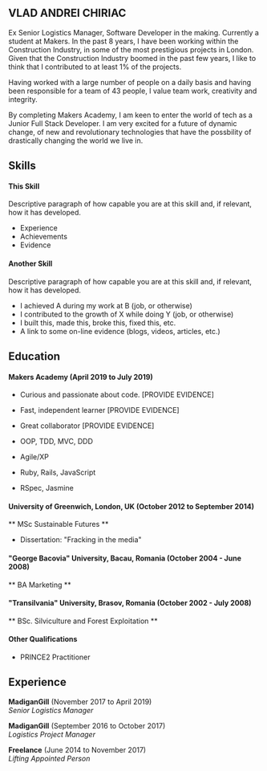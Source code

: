 ## VLAD ANDREI CHIRIAC

Ex Senior Logistics Manager, Software Developer in the making. Currently a student at Makers. In the past 8 years, I have been working within the Construction Industry, in some of the most prestigious projects in London. Given that the Construction Industry boomed in the past few years, I like to think that I contributed to at least 1% of the projects.

Having worked with a large number of people on a daily basis and having been responsible for a team of 43 people, I value team work, creativity and integrity.

By completing Makers Academy, I am keen to enter the world of tech as a Junior Full Stack Developer. I am very excited for a future of dynamic change, of new and revolutionary technologies that have the possbility of drastically changing the world we live in.

## Skills

#### This Skill

Descriptive paragraph of how capable you are at this skill and, if relevant, how it has developed.

- Experience
- Achievements
- Evidence

#### Another Skill

Descriptive paragraph of how capable you are at this skill and, if relevant, how it has developed.

- I achieved A during my work at B (job, or otherwise)
- I contributed to the growth of X while doing Y (job, or otherwise)
- I built this, made this, broke this, fixed this, etc.
- A link to some on-line evidence (blogs, videos, articles, etc.)

## Education

#### Makers Academy (April 2019 to July 2019)

- Curious and passionate about code. [PROVIDE EVIDENCE]
- Fast, independent learner [PROVIDE EVIDENCE]
- Great collaborator [PROVIDE EVIDENCE]

- OOP, TDD, MVC, DDD
- Agile/XP
- Ruby, Rails, JavaScript
- RSpec, Jasmine

#### University of Greenwich, London, UK (October 2012 to September 2014) 
  ** MSc Sustainable Futures **
- Dissertation: "Fracking in the media"

#### "George Bacovia" University, Bacau, Romania (October 2004 - June 2008) 
  ** BA Marketing **

#### "Transilvania" University, Brasov, Romania (October 2002 - July 2008) 
  ** BSc. Silviculture and Forest Exploitation **

#### Other Qualifications
- PRINCE2 Practitioner
  
## Experience

**MadiganGill** (November 2017 to April 2019)    
*Senior Logistics Manager*  

**MadiganGill** (September 2016 to October 2017)   
*Logistics Project Manager* 

**Freelance** (June 2014 to November 2017)                                                                                 
*Lifting Appointed Person*
